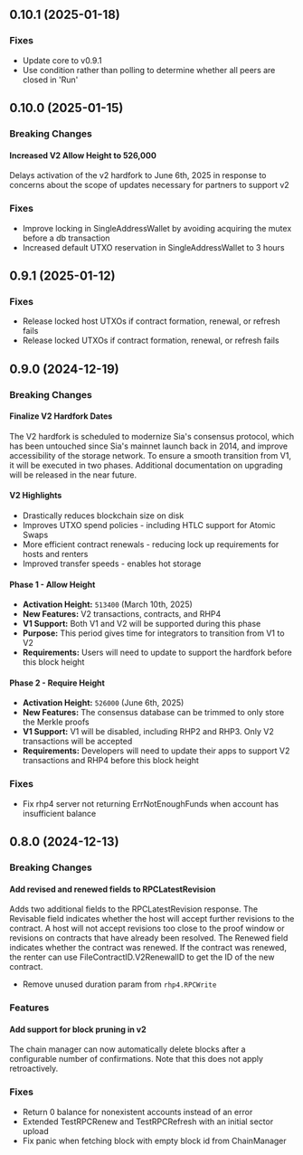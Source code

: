 ## 0.10.1 (2025-01-18)

### Fixes

- Update core to v0.9.1
- Use condition rather than polling to determine whether all peers are closed in 'Run'

## 0.10.0 (2025-01-15)

### Breaking Changes

#### Increased V2 Allow Height to 526,000

Delays activation of the v2 hardfork to June 6th, 2025 in response to concerns about the scope of updates necessary for partners to support v2

### Fixes

- Improve locking in SingleAddressWallet by avoiding acquiring the mutex before a db transaction
- Increased default UTXO reservation in SingleAddressWallet to 3 hours

## 0.9.1 (2025-01-12)

### Fixes

- Release locked host UTXOs if contract formation, renewal, or refresh fails
- Release locked UTXOs if contract formation, renewal, or refresh fails

## 0.9.0 (2024-12-19)

### Breaking Changes

#### Finalize V2 Hardfork Dates

The V2 hardfork is scheduled to modernize Sia's consensus protocol, which has been untouched since Sia's mainnet launch back in 2014, and improve accessibility of the storage network. To ensure a smooth transition from V1, it will be executed in two phases. Additional documentation on upgrading will be released in the near future.

#### V2 Highlights
- Drastically reduces blockchain size on disk
- Improves UTXO spend policies - including HTLC support for Atomic Swaps
- More efficient contract renewals - reducing lock up requirements for hosts and renters
- Improved transfer speeds - enables hot storage

#### Phase 1 - Allow Height
- **Activation Height:** `513400` (March 10th, 2025)
- **New Features:** V2 transactions, contracts, and RHP4
- **V1 Support:** Both V1 and V2 will be supported during this phase
- **Purpose:** This period gives time for integrators to transition from V1 to V2
- **Requirements:** Users will need to update to support the hardfork before this block height

#### Phase 2 - Require Height
- **Activation Height:** `526000` (June 6th, 2025)
- **New Features:** The consensus database can be trimmed to only store the Merkle proofs
- **V1 Support:** V1 will be disabled, including RHP2 and RHP3. Only V2 transactions will be accepted
- **Requirements:** Developers will need to update their apps to support V2 transactions and RHP4 before this block height

### Fixes

- Fix rhp4 server not returning ErrNotEnoughFunds when account has insufficient balance

## 0.8.0 (2024-12-13)

### Breaking Changes

#### Add revised and renewed fields to RPCLatestRevision

Adds two additional fields to the RPCLatestRevision response. The Revisable field indicates whether the host will accept further revisions to the contract. A host will not accept revisions too close to the proof window or revisions on contracts that have already been resolved. The Renewed field indicates whether the contract was renewed. If the contract was renewed, the renter can use FileContractID.V2RenewalID to get the ID of the new contract.

- Remove unused duration param from `rhp4.RPCWrite`

### Features

#### Add support for block pruning in v2

The chain manager can now automatically delete blocks after a configurable number of confirmations. Note that this does not apply retroactively.

### Fixes

- Return 0 balance for nonexistent accounts instead of an error
- Extended TestRPCRenew and TestRPCRefresh with an initial sector upload
- Fix panic when fetching block with empty block id from ChainManager
